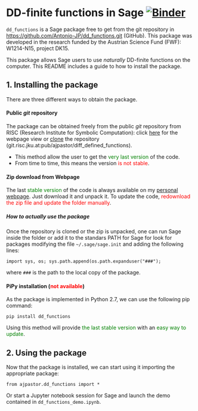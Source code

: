 
# **DD-finite functions in Sage** [![Binder](https://mybinder.org/badge_logo.svg)](https://mybinder.org/v2/gh/Antonio-JP/dd_functions.git/master?filepath=dd_functions_demo.ipynb)

`dd_functions` is a Sage package free to get from the git repository in https://github.com/Antonio-JP/dd_functions.git (GitHub). This package was developed in the research funded by the Austrian Science Fund  (FWF): W1214-N15, project DK15.

This package allows Sage users to use _naturally_ DD-finite functions on the computer. This README includes a guide to how to install the package.

## **1. Installing the package**
There are three different ways to obtain the package.

#### **Public _git_ repository**
The package can be obtained freely from the public _git_ repository from RISC (Research Institute for Symbolic Computation): click [here](http://git.risc.jku.at/gitweb/?p=ajpastor/diff_defined_functions.git) for the webpage view or [clone](git.risc.jku.at:pub/ajpastor/diff_defined_functions) the repository (git.risc.jku.at:pub/ajpastor/diff_defined_functions).

* This method allow the user to get the <font color="green">very last version</font> of the code.
* From time to time, this means the version <font color="red">is not stable</font>.

#### **Zip download from Webpage**
The last <font color="green">stable version</font> of the code is always available on my [personal webpage](https://www.dk-compmath.jku.at/people/antonio). Just download it and unpack it. To update the code, <font color="red">redownload the zip file and update the folder manually</font>.

##### **How to actually use the package**
Once the repository is cloned or the zip is unpacked, one can run Sage inside the folder or add it to the standars PATH for Sage for look for packages modifying the file `~/.sage/sage.init` and adding the following lines:

`import sys, os;
sys.path.append(os.path.expanduser("###");`
    
where `###` is the path to the local copy of the package.

#### **PiPy installation (<font color="red">not available</font>)**
As the package is implemented in Python 2.7, we can use the following pip command:

`pip install dd_functions`

Using this method will provide <font color="green">the last stable version</font> with an <font color="green">easy way to update</font>.

## **2. Using the package**
Now that the package is installed, we can start using it importing the appropriate package:

`from ajpastor.dd_functions import *`

Or start a Jupyter notebook session for Sage and launch the demo contained in `dd_functions_demo.ipynb`.
